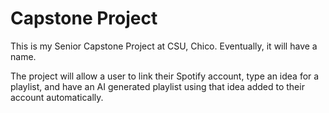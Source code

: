 # Capstone Project

This is my Senior Capstone Project at CSU, Chico. Eventually, it will have a name.

The project will allow a user to link their Spotify account, type an idea for a playlist, and have an AI generated playlist using that idea added to their account automatically.